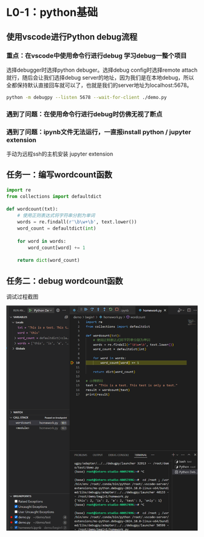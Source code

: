 # L0-1：python基础

## 使用vscode进行Python debug流程

### 重点：在vscode中使用命令行进行debug 学习debug一整个项目

选择debugger时选择python debuger。选择debug config时选择remote attach就行，随后会让我们选择debug server的地址，因为我们是在本地debug，所以全都保持默认直接回车就可以了，也就是我们的server地址为localhost:5678。

```bash
python -m debugpy --listen 5678 --wait-for-client ./demo.py
```

### 遇到了问题：在使用命令行进行debug时仿佛无视了断点

### 遇到了问题：ipynb文件无法运行，一直报install python / jupyter extension

手动为远程ssh的主机安装 jupyter extension 

## 任务一：编写wordcount函数

```python
import re
from collections import defaultdict

def wordcount(txt):
    # 使用正则表达式将字符串分割为单词
    words = re.findall(r'\b\w+\b', text.lower())
    word_count = defaultdict(int)
    
    for word in words:
        word_count[word] += 1
    
    return dict(word_count)
```

## 任务二：debug wordcount函数

调试过程截图

![image-20240806220631769](python.assets/image-20240806220631769.png)